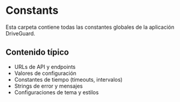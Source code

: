 # Constants

Esta carpeta contiene todas las constantes globales de la aplicación DriveGuard.

## Contenido típico
- URLs de API y endpoints
- Valores de configuración
- Constantes de tiempo (timeouts, intervalos)
- Strings de error y mensajes
- Configuraciones de tema y estilos